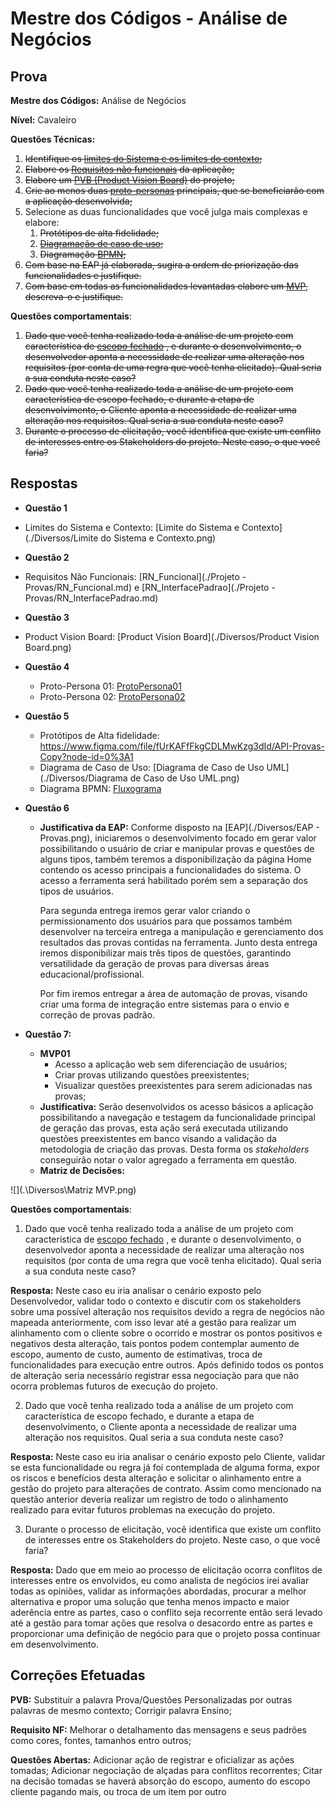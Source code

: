 # Mestre dos Códigos - Análise de Negócios

## Prova

**Mestre dos Códigos:** Análise de Negócios

**Nível:** Cavaleiro

**Questões Técnicas:**


1. ~~Identifique os [limites do Sistema e os limites do contexto](https://www.passeidireto.com/arquivo/4611736/ireb_cpre-fl_syllabus_pt_v2-1);~~
2. ~~Elabore os [Requisitos não funcionais](https://youtu.be/Pn93e2fgIro?t=513) da aplicação;~~
3. ~~Elabore um [PVB (Product Vision Board)](https://www.youtube.com/watch?v=jKuzaIkIB68) do projeto;~~
4. ~~Crie ao menos duas [proto-personas](https://blog.caelum.com.br/entendendo-usuario-proto-persona/) principais, que se beneficiarão com a aplicação desenvolvida;~~
5. Selecione as duas funcionalidades que você julga mais complexas e elabore:
   1. ~~Protótipos de alta fidelidade;~~
   2. ~~[Diagramação de caso de uso](https://medium.com/operacionalti/uml-diagrama-de-casos-de-uso-29f4358ce4d5);~~
   3. ~~Diagramação [BPMN](https://www.lucidchart.com/pages/pt/o-que-e-bpmn#discovery__top);~~
6. ~~Com base na EAP já elaborada, sugira a ordem de priorização das funcionalidades e justifique.~~
7. ~~Com base em todas as funcionalidades levantadas elabore um [MVP](https://www.alura.com.br/artigos/voce-sabe-o-que-e-o-minimum-viable-product), descreva-o e justifique.~~

**Questões comportamentais**:

1. ~~Dado que você tenha realizado toda a análise de um projeto com característica de [escopo fechado](https://www.projectbuilder.com.br/blog/quais-os-desafios-e-as-dificuldades-de-projetos-de-escopo-fechado/) , e durante o desenvolvimento, o desenvolvedor aponta a necessidade de realizar uma alteração nos requisitos (por conta de uma regra que você tenha elicitado). Qual seria a sua conduta neste caso?~~
2. ~~Dado que você tenha realizado toda a análise de um projeto com característica de escopo fechado, e durante a etapa de desenvolvimento, o Cliente aponta a necessidade de realizar uma alteração nos requisitos. Qual seria a sua conduta neste caso?~~
3. ~~Durante o processo de elicitação, você identifica que existe um conflito de interesses entre os Stakeholders do projeto. Neste caso, o que você faria?~~



## Respostas

- **Questão 1**
  
- Limites do Sistema e Contexto: [Limite do Sistema e Contexto](./Diversos/Limite do Sistema e Contexto.png)
  
- **Questão 2**
  
- Requisitos Não Funcionais: [RN_Funcional](./Projeto - Provas/RN_Funcional.md) e [RN_InterfacePadrao](./Projeto - Provas/RN_InterfacePadrao.md)
  
- **Questão 3**
  
- Product Vision Board: [Product Vision Board](./Diversos/Product Vision Board.png)
  
- **Questão 4**
  - Proto-Persona 01: [ProtoPersona01](.\Diversos\ProtoPersona01.png)
  - Proto-Persona 02: [ProtoPersona02](.\Diversos\ProtoPersona02.png)

- **Questão 5**
  - Protótipos de Alta fidelidade: https://www.figma.com/file/fUrKAFfFkgCDLMwKzg3dId/API-Provas-Copy?node-id=0%3A1
  - Diagrama de Caso de Uso: [Diagrama de Caso de Uso UML](./Diversos/Diagrama de Caso de Uso UML.png)
  - Diagrama BPMN: [Fluxograma](./Diversos/Fluxograma.png)

- **Questão 6**

  - **Justificativa da EAP:** Conforme disposto na [EAP](./Diversos/EAP - Provas.png), iniciaremos o desenvolvimento focado em gerar valor possibilitando o usuário de criar e manipular provas e questões de alguns tipos, também teremos a disponibilização da página Home contendo os acesso principais a funcionalidades do sistema. O acesso a ferramenta será habilitado porém sem a separação dos tipos de usuários.

    Para segunda entrega iremos gerar valor criando o permissionamento dos usuários para que possamos também desenvolver na terceira entrega a manipulação e gerenciamento dos resultados das provas contidas na ferramenta. Junto desta entrega iremos disponibilizar mais três tipos de questões, garantindo versatilidade da geração de provas para diversas áreas educacional/profissional.

    Por fim iremos entregar a área de automação de provas, visando criar uma forma de integração entre sistemas para o envio e correção de provas padrão.

- **Questão 7:**

  - **MVP01**
    - Acesso a aplicação web sem diferenciação de usuários;
    - Criar provas utilizando questões preexistentes;
    - Visualizar questões preexistentes para serem adicionadas nas provas;
  - **Justificativa:** Serão desenvolvidos os acesso básicos a aplicação possibilitando a navegação e testagem da funcionalidade principal de geração das provas, esta ação será executada utilizando questões preexistentes em banco visando a validação da metodologia de criação das provas. Desta forma os *stakeholders* conseguirão notar o valor agregado a ferramenta em questão.
  - **Matriz de Decisões:**

![](.\Diversos\Matriz MVP.png)



**Questões comportamentais**:

1. Dado que você tenha realizado toda a análise de um projeto com característica de [escopo fechado](https://www.projectbuilder.com.br/blog/quais-os-desafios-e-as-dificuldades-de-projetos-de-escopo-fechado/) , e durante o desenvolvimento, o desenvolvedor aponta a necessidade de realizar uma alteração nos requisitos (por conta de uma regra que você tenha elicitado). Qual seria a sua conduta neste caso?

**Resposta:** Neste caso eu iria analisar o cenário exposto pelo Desenvolvedor, validar todo o contexto e discutir com os stakeholders sobre uma possível alteração nos requisitos devido a regra de negócios não mapeada anteriormente, com isso levar até a gestão para realizar um alinhamento com o cliente sobre o ocorrido e mostrar os pontos positivos e negativos desta alteração, tais pontos podem contemplar aumento de escopo, aumento de custo, aumento de estimativas, troca de funcionalidades para execução entre outros. Após definido todos os pontos de alteração seria necessário registrar essa negociação para que não ocorra problemas futuros de execução do projeto.



2. Dado que você tenha realizado toda a análise de um projeto com característica de escopo fechado, e durante a etapa de desenvolvimento, o Cliente aponta a necessidade de realizar uma alteração nos requisitos. Qual seria a sua conduta neste caso?

**Resposta:** Neste caso eu iria analisar o cenário exposto pelo Cliente, validar se esta funcionalidade ou regra já foi contemplada de alguma forma, expor os riscos e benefícios desta alteração e solicitar o alinhamento entre a gestão do projeto para alterações de contrato. Assim como mencionado na questão anterior deveria realizar um registro de todo o alinhamento realizado para evitar futuros problemas na execução do projeto.



3. Durante o processo de elicitação, você identifica que existe um conflito de interesses entre os Stakeholders do projeto. Neste caso, o que você faria?

**Resposta:** Dado que em meio ao processo de elicitação ocorra conflitos de interesses entre os envolvidos, eu como analista de negócios irei avaliar todas as opiniões, validar as informações abordadas, procurar a melhor alternativa e propor uma solução que tenha menos impacto e maior aderência entre as partes, caso o conflito seja recorrente então será levado até a gestão para tomar ações que resolva o desacordo entre as partes e proporcionar uma definição de negócio para que o projeto possa continuar em desenvolvimento.







## Correções Efetuadas



**PVB:** Substituir a palavra Prova/Questões Personalizadas por outras palavras de mesmo contexto; Corrigir palavra Ensino;

**Requisito NF:** Melhorar o detalhamento das mensagens e seus padrões como cores, fontes, tamanhos entro outros;

**Questões Abertas:** Adicionar ação de registrar e oficializar as ações tomadas; Adicionar negociação de alçadas para conflitos recorrentes; Citar na decisão tomadas se haverá absorção do escopo, aumento do escopo cliente pagando mais, ou troca de um item por outro

